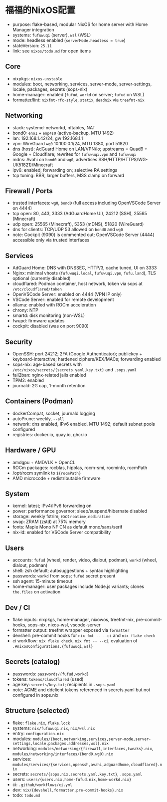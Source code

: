 # 福福的NixOS配置

- purpose: flake-based, modular NixOS for home server with Home Manager integration
- systems: `fufuwuqi` (server), `wsl` (WSL)
- mode: headless enabled (`serverMode.headless = true`)
- stateVersion: `25.11`
- link: see `nixos/todo.md` for open items

## Core

- nixpkgs: `nixos-unstable`
- modules: boot, networking, services, server-mode, server-settings, locale, packages, secrets (sops-nix)
- home-manager: enabled (`fufud`, `workd` on server; `fufud` on WSL)
- formatter/lint: `nixfmt-rfc-style`, `statix`, `deadnix` via `treefmt-nix`

## Networking

- stack: systemd-networkd, nftables, NAT
- bond0: `eno1` + `enp4s0` (active-backup, MTU 1492)
- lan: 192.168.1.42/24, gw 192.168.1.1
- vpn: WireGuard `wg0` 10.100.0.1/24, MTU 1380, port 51820
- dns (host): AdGuard Home on LAN/VPN/lo; upstreams = Quad9 + Google + Cloudflare; rewrites for `fufuwuqi.vpn` and `fufuwuqi`
- mdns: Avahi on `bond0` and `wg0`, advertises SSH/HTTP/HTTPS/WG-UI(51821)/Minecraft
- ipv6: enabled; forwarding on; selective RA settings
- tcp tuning: BBR, larger buffers, MSS clamp on forward

## Firewall / Ports

- trusted interfaces: `wg0`, `bond0` (full access including OpenVSCode Server on 4444)
- tcp open: 80, 443, 3333 (AdGuardHome UI), 24212 (SSH), 25565 (Minecraft)
- udp open: 25565 (Minecraft), 5353 (mDNS), 51820 (WireGuard)
- dns for clients: TCP/UDP 53 allowed on `bond0` and `wg0`
- note: Cockpit (9090) is commented out; OpenVSCode Server (4444) accessible only via trusted interfaces

## Services

- AdGuard Home: DNS with DNSSEC, HTTP/3, cache tuned, UI on 3333
- Nginx: minimal vhosts (`fufuwuqi.local`, `fufuwuqi.vpn`, `fufu.land`), TLS optional (currently disabled)
- cloudflared: Podman container, host network, token via sops at `/etc/cloudflared/token`
- OpenVSCode Server: enabled on 4444 (VPN IP only)
- VSCode Server: enabled for remote development
- ollama: enabled with ROCm acceleration
- chrony: NTP
- smartd: disk monitoring (non-WSL)
- fwupd: firmware updates
- cockpit: disabled (was on port 9090)

## Security

- OpenSSH: port 24212; 2FA (Google Authenticator); publickey + keyboard-interactive; hardened ciphers/KEX/MACs; forwarding enabled
- sops-nix: age-based secrets with `/etc/nixos/secrets/{secrets.yaml,key.txt}` and `.sops.yaml`
- fail2ban: nginx-related jails enabled
- TPM2: enabled
- journald: 2G cap, 1-month retention

## Containers (Podman)

- dockerCompat, socket, journald logging
- autoPrune: weekly, `--all`
- network: dns enabled, IPv6 enabled, MTU 1492; default subnet pools configured
- registries: docker.io, quay.io, ghcr.io

## Hardware / GPU

- amdgpu + AMDVLK + OpenCL
- ROCm packages: rocblas, hipblas, rocm-smi, rocminfo, rocmPath
- /opt/rocm symlink to `${rocmPath}`
- AMD microcode + redistributable firmware

## System

- kernel: latest; IPv4/IPv6 forwarding on
- power: performance governor; sleep/suspend/hibernate disabled
- storage: weekly fstrim; root `noatime,nodiratime`
- swap: ZRAM (zstd) at 75% memory
- fonts: Maple Mono NF CN as default mono/sans/serif
- nix-ld: enabled for VSCode Server compatibility

## Users

- accounts: `fufud` (wheel, render, video, dialout, podman), `workd` (wheel, dialout, podman)
- shell: zsh default; autosuggestions + syntax highlighting
- passwords: `workd` from sops; `fufud` secret present
- ssh agent: 15-minute timeout
- home-manager: user packages include Node.js variants; clones `the.files` on activation

## Dev / CI

- flake inputs: nixpkgs, home-manager, nixowos, treefmt-nix, pre-commit-hooks, sops-nix, nixos-wsl, vscode-server
- formatter output: treefmt wrapper exposed via `formatter`
- devshell: pre-commit hooks for `nix fmt -- --ci` and `nix flake check`
- ci workflow: `nix flake check`, `nix fmt -- --ci`, evaluation of `.#nixosConfigurations.{fufuwuqi,wsl}`

## Secrets (catalog)

- passwords: `passwords/{fufud,workd}`
- tokens: `tokens/cloudflared` (used)
- age key: `secrets/key.txt`; recipients in `.sops.yaml`
- note: ACME and ddclient tokens referenced in secrets.yaml but not configured in sops.nix

## Structure (selected)

- flake: `flake.nix`, `flake.lock`
- systems: `nix/fufuwuqi.nix`, `nix/wsl.nix`
- entry: `configuration.nix`
- modules: `modules/{boot,networking,services,server-mode,server-settings,locale,packages,addresses,wsl}.nix`
- networking: `modules/networking/{firewall,interfaces,tweaks}.nix`, `modules/networking/interfaces/{bond0,wg0}.nix`
- services: `modules/services/{services,openssh,avahi,adguardhome,cloudflared}.nix`
- secrets: `secrets/{sops.nix,secrets.yaml,key.txt}`, `.sops.yaml`
- users: `users/{users.nix,home-fufud.nix,home-workd.nix}`
- ci: `.github/workflows/ci.yml`
- dev: `nix/{devshell,formatter,pre-commit-hooks}.nix`
- todo: `todo.md`